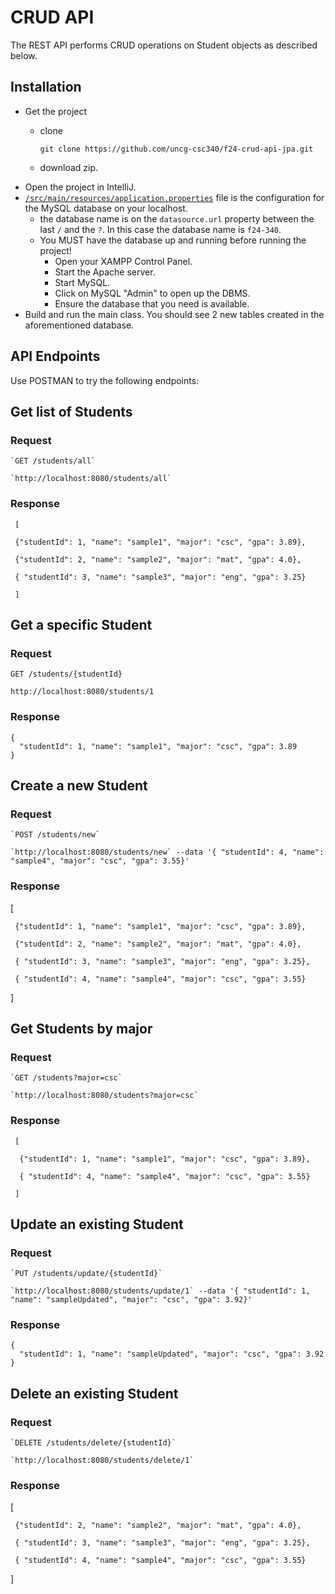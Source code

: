 # CRUD API

The REST API performs CRUD operations on Student objects as described below.

## Installation
- Get the project
    - clone
  
        `git clone https://github.com/uncg-csc340/f24-crud-api-jpa.git`
    - download zip.
- Open the project in IntelliJ.
- [`/src/main/resources/application.properties`](https://github.com/uncg-csc340/f24-crud-api-jpa/blob/8f6ea1be819075df59ed06bd5b8975eccb636712/src/main/resources/application.properties) file  is the configuration for the MySQL database on your localhost.
  - the database name is on the `datasource.url` property between the last `/` and the `?`. In this case the database name is `f24-340`.
  - You MUST have the database up and running before running the project! 
    - Open your XAMPP Control Panel.
    - Start the Apache server.
    - Start MySQL.
    - Click on MySQL "Admin" to open up the DBMS.
    - Ensure the database that you need is available.
- Build and run the main class. You should see 2 new tables created in the aforementioned database.

## API Endpoints
Use POSTMAN to try the following endpoints:

## Get list of Students

### Request

    `GET /students/all`

    `http://localhost:8080/students/all`

   
### Response

     [
   
     {"studentId": 1, "name": "sample1", "major": "csc", "gpa": 3.89}, 
   
     {"studentId": 2, "name": "sample2", "major": "mat", "gpa": 4.0}, 
   
     { "studentId": 3, "name": "sample3", "major": "eng", "gpa": 3.25}
   
     ]

## Get a specific Student

### Request

`GET /students/{studentId}`

`http://localhost:8080/students/1`

### Response

    {
      "studentId": 1, "name": "sample1", "major": "csc", "gpa": 3.89
    }

     
## Create a new Student

### Request

    `POST /students/new`
    
    `http://localhost:8080/students/new` --data '{ "studentId": 4, "name": "sample4", "major": "csc", "gpa": 3.55}'

   ### Response

   [
   
     {"studentId": 1, "name": "sample1", "major": "csc", "gpa": 3.89}, 
   
     {"studentId": 2, "name": "sample2", "major": "mat", "gpa": 4.0}, 
   
     { "studentId": 3, "name": "sample3", "major": "eng", "gpa": 3.25},

     { "studentId": 4, "name": "sample4", "major": "csc", "gpa": 3.55}
   
  ]

## Get Students by major

### Request

    `GET /students?major=csc`

    `http://localhost:8080/students?major=csc`

   
### Response

     [
   
      {"studentId": 1, "name": "sample1", "major": "csc", "gpa": 3.89}, 
   
      { "studentId": 4, "name": "sample4", "major": "csc", "gpa": 3.55}
   
     ]

## Update an existing Student

### Request

    `PUT /students/update/{studentId}`
    
    `http://localhost:8080/students/update/1` --data '{ "studentId": 1, "name": "sampleUpdated", "major": "csc", "gpa": 3.92}'

   ### Response
   
    {
      "studentId": 1, "name": "sampleUpdated", "major": "csc", "gpa": 3.92
    }


## Delete an existing Student

### Request

    `DELETE /students/delete/{studentId}`
    
    `http://localhost:8080/students/delete/1`

   ### Response
   
   [
   
     {"studentId": 2, "name": "sample2", "major": "mat", "gpa": 4.0}, 
   
     { "studentId": 3, "name": "sample3", "major": "eng", "gpa": 3.25},

     { "studentId": 4, "name": "sample4", "major": "csc", "gpa": 3.55}
   
  ]
